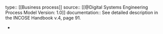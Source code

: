 type:: [[Business process]]
source:: [[@Digital Systems Engineering Process Model Version: 1.0]]
documentation:: See detailed description in the INCOSE Handbook v.4, page 91.

-